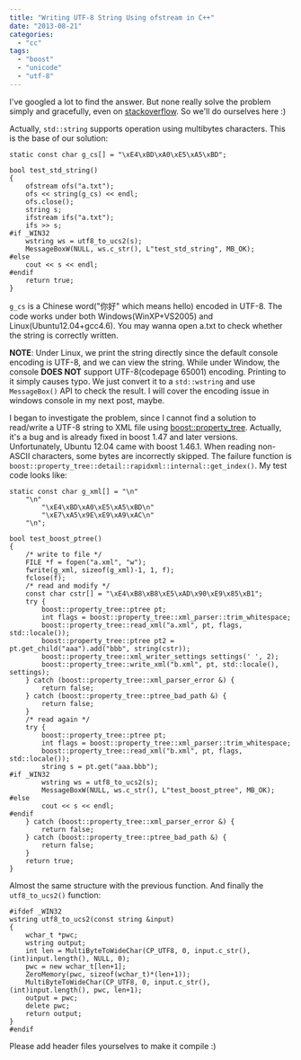 ```yaml
---
title: "Writing UTF-8 String Using ofstream in C++"
date: "2013-08-21"
categories: 
  - "cc"
tags: 
  - "boost"
  - "unicode"
  - "utf-8"
---
```


I've googled a lot to find the answer. But none really solve the problem simply and gracefully, even on [stackoverflow](http://www.stackoverflow.com/). So we'll do ourselves here :)

Actually, `std::string` supports operation using multibytes characters. This is the base of our solution:

```
static const char g_cs[] = "\xE4\xBD\xA0\xE5\xA5\xBD";

bool test_std_string()
{
    ofstream ofs("a.txt");
    ofs << string(g_cs) << endl;
    ofs.close();
    string s;
    ifstream ifs("a.txt");
    ifs >> s;
#if _WIN32
    wstring ws = utf8_to_ucs2(s);
    MessageBoxW(NULL, ws.c_str(), L"test_std_string", MB_OK);
#else
    cout << s << endl;
#endif
    return true;
}
```

`g_cs` is a Chinese word("你好" which means hello) encoded in UTF-8. The code works under both Windows(WinXP+VS2005) and Linux(Ubuntu12.04+gcc4.6). You may wanna open a.txt to check whether the string is correctly written.

**NOTE**: Under Linux, we print the string directly since the default console encoding is UTF-8, and we can view the string. While under Window, the console **DOES NOT** support UTF-8(codepage 65001) encoding. Printing to it simply causes typo. We just convert it to a `std::wstring` and use `MessageBox()` API to check the result. I will cover the encoding issue in windows console in my next post, maybe.

I began to investigate the problem, since I cannot find a solution to read/write a UTF-8 string to XML file using [boost::property\_tree](http://www.boost.org/doc/libs/1_54_0/doc/html/property_tree.html). Actually, it's a bug and is already fixed in boost 1.47 and later versions. Unfortunately, Ubuntu 12.04 came with boost 1.46.1. When reading non-ASCII characters, some bytes are incorrectly skipped. The failure function is `boost::property_tree::detail::rapidxml::internal::get_index()`. My test code looks like:

```
static const char g_xml[] = "\n"
    "\n"
        "\xE4\xBD\xA0\xE5\xA5\xBD\n"
        "\xE7\xA5\x9E\xE9\xA9\xAC\n"
    "\n";

bool test_boost_ptree()
{
    /* write to file */
    FILE *f = fopen("a.xml", "w");
    fwrite(g_xml, sizeof(g_xml)-1, 1, f);
    fclose(f);
    /* read and modify */
    const char cstr[] = "\xE4\xB8\xB8\xE5\xAD\x90\xE9\x85\xB1";
    try {
        boost::property_tree::ptree pt;
        int flags = boost::property_tree::xml_parser::trim_whitespace;
        boost::property_tree::read_xml("a.xml", pt, flags, std::locale());
        boost::property_tree::ptree pt2 = pt.get_child("aaa").add("bbb", string(cstr));
        boost::property_tree::xml_writer_settings settings(' ', 2);
        boost::property_tree::write_xml("b.xml", pt, std::locale(), settings);
    } catch (boost::property_tree::xml_parser_error &) {
        return false;
    } catch (boost::property_tree::ptree_bad_path &) {
        return false;
    }
    /* read again */
    try {
        boost::property_tree::ptree pt;
        int flags = boost::property_tree::xml_parser::trim_whitespace;
        boost::property_tree::read_xml("b.xml", pt, flags, std::locale());
        string s = pt.get("aaa.bbb");
#if _WIN32
        wstring ws = utf8_to_ucs2(s);
        MessageBoxW(NULL, ws.c_str(), L"test_boost_ptree", MB_OK);
#else
        cout << s << endl;
#endif
    } catch (boost::property_tree::xml_parser_error &) {
        return false;
    } catch (boost::property_tree::ptree_bad_path &) {
        return false;
    }
    return true;
}
```

Almost the same structure with the previous function. And finally the `utf8_to_ucs2()` function:

```
#ifdef _WIN32
wstring utf8_to_ucs2(const string &input)
{
    wchar_t *pwc;
    wstring output;
    int len = MultiByteToWideChar(CP_UTF8, 0, input.c_str(), (int)input.length(), NULL, 0);
    pwc = new wchar_t[len+1];
    ZeroMemory(pwc, sizeof(wchar_t)*(len+1));
    MultiByteToWideChar(CP_UTF8, 0, input.c_str(), (int)input.length(), pwc, len+1);
    output = pwc;
    delete pwc;
    return output;
}
#endif
```

Please add header files yourselves to make it compile :)
